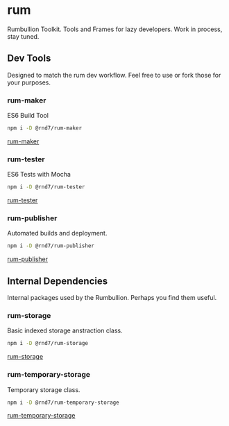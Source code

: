# rum
Rumbullion Toolkit. Tools and Frames for lazy developers. Work in process, stay tuned.

## Dev Tools
Designed to match the rum dev workflow. Feel free to use or fork those for your purposes.

### rum-maker
ES6 Build Tool
```bash
npm i -D @rnd7/rum-maker
```
[rum-maker](https://github.com/rnd7/rum-maker)

### rum-tester
ES6 Tests with Mocha
```bash
npm i -D @rnd7/rum-tester
```
[rum-tester](https://github.com/rnd7/rum-tester)

### rum-publisher
Automated builds and deployment.
```bash
npm i -D @rnd7/rum-publisher
```
[rum-publisher](https://github.com/rnd7/rum-publisher)

## Internal Dependencies
Internal packages used by the Rumbullion. Perhaps you find them useful.

### rum-storage
Basic indexed storage anstraction class.
```bash
npm i -D @rnd7/rum-storage
```
[rum-storage](https://github.com/rnd7/rum-storage)

### rum-temporary-storage
Temporary storage class.
```bash
npm i -D @rnd7/rum-temporary-storage
```
[rum-temporary-storage](https://github.com/rnd7/rum-temporary-storage)
